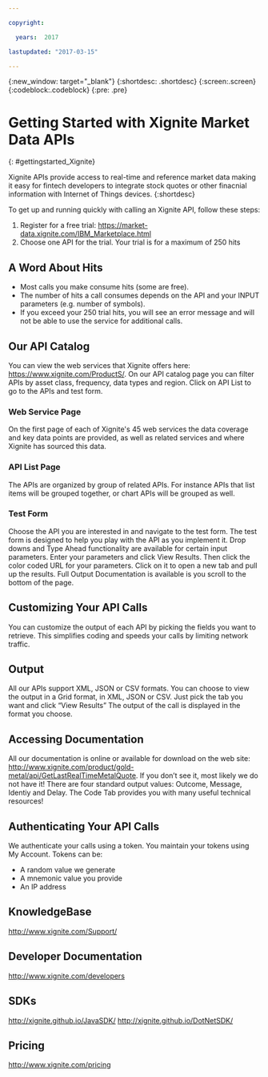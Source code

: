 ```yaml
---

copyright:

  years:  2017

lastupdated: "2017-03-15"

---
```


{:new_window: target="_blank"}
{:shortdesc: .shortdesc}
{:screen:.screen}
{:codeblock:.codeblock}
{:pre: .pre}

# Getting Started with Xignite Market Data APIs
{: #gettingstarted_Xignite}

Xignite APIs provide access to real-time and reference market data making it easy for fintech developers to integrate stock quotes or other finacnial information with Internet of Things devices. 
{:shortdesc}

To get up and running quickly with calling an Xignite API, follow these steps:
1. Register for a free trial:  https://market-data.xignite.com/IBM_Marketplace.html
2. Choose one API for the trial. Your trial is for a maximum of 250 hits

## A Word About Hits
* Most calls you make consume hits (some are free).
* The number of hits a call consumes depends on the API and your INPUT parameters (e.g. number of symbols).
* If you exceed your 250 trial hits, you will see an error message and will not be able to use the service for additional calls.

## Our API Catalog

You can view the web services that Xignite offers here: https://www.xignite.com/ProductS/.
On our API catalog page you can filter APIs by asset class, frequency, data types and region.
Click on API List to go to the APIs and test form.

### Web Service Page

On the first page of each of Xignite's 45 web services the data coverage and key data points are provided, as well as related services and where Xignite has sourced this data.

### API List Page

The APIs are organized by group of related APIs. For instance APIs that list items will be grouped together, or chart APIs will be grouped as well.

### Test Form

Choose the API you are interested in and navigate to the test form. The test form is designed to help you play with the API as you implement it. Drop downs and Type Ahead functionality are available for certain input parameters. Enter your parameters and click View Results. Then click the color coded URL for your parameters. Click on it to open a new tab and pull up the results. Full Output Documentation is available is you scroll to the bottom of the page.

## Customizing Your API Calls
You can customize the output of each API by picking the fields you want to retrieve. This simplifies coding and speeds your calls by limiting network traffic.

## Output
All our APIs support XML, JSON or CSV formats. You can choose to view the output in a Grid format, in XML, JSON or CSV. Just pick the tab you want and click “View Results” The output of the call is displayed in the format you choose.

## Accessing Documentation

All our documentation is online or available for download on the web site:  http://www.xignite.com/product/gold-metal/api/GetLastRealTimeMetalQuote. If you don’t see it, most likely we do not have it! There are four standard output values: Outcome, Message, Identiy and Delay. The Code Tab provides you with many useful technical resources!

## Authenticating Your API Calls
We authenticate your calls using a token. You maintain your tokens using My Account. Tokens can be: 
* A random value we generate
* A mnemonic value you provide
* An IP address

<!-- 
# Related Links
{: #rellinks notoc}
-->

## KnowledgeBase
http://www.xignite.com/Support/

## Developer Documentation
http://www.xignite.com/developers

## SDKs
http://xignite.github.io/JavaSDK/
http://xignite.github.io/DotNetSDK/

## Pricing
http://www.xignite.com/pricing
